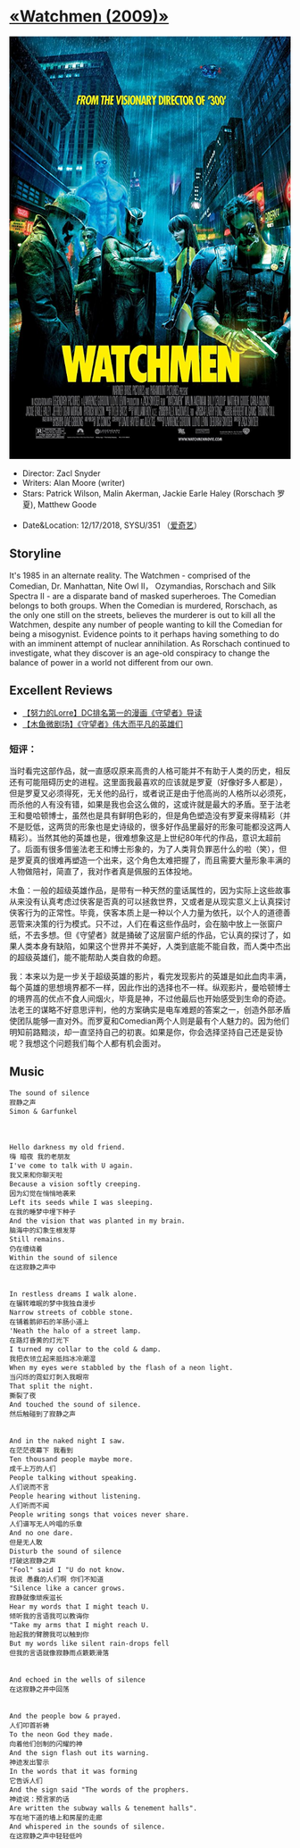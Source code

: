 # [&laquo;Watchmen (2009)&raquo;](https://www.imdb.com/title/tt0409459/?ref_=fn_al_tt_1)

<div align="center"> <img src="./pics/watchmen.jpg"> </div>

- Director: Zacl Snyder<br>
- Writers: Alan Moore (writer)<br>
- Stars: Patrick Wilson, Malin Akerman, Jackie Earle Haley (Rorschach 罗夏), Matthew Goode<br><br>
- Date&Location: 12/17/2018, SYSU/351 （[爱奇艺](https://www.iqiyi.com/v_19rrjuparc.html?flashvars=videoIsFromQidan%3Ditemviewclkrec#vfrm=5-7-0-1)）

## Storyline

It's 1985 in an alternate reality. The Watchmen - comprised of the Comedian, Dr. Manhattan, Nite Owl II， Ozymandias,
Rorschach and Silk Spectra II - are a disparate band of masked superheroes. The Comedian belongs to both groups. When
the Comedian is murdered, Rorschach, as the only one still on the streets, believes the murderer is out to kill all
the Watchmen, despite any number of people wanting to kill the Comedian for being a misogynist. Evidence points to it
perhaps having something to do with an imminent attempt of nuclear annihilation. As Rorschach continued to investigate,
what they discover is an age-old conspiracy to change the balance of power in a world not different from our own.

## Excellent Reviews
- [【努力的Lorre】DC排名第一的漫画《守望者》导读](https://www.bilibili.com/video/av10174694)
- [【木鱼微剧场】《守望者》伟大而平凡的英雄们](https://www.bilibili.com/video/av23252223)

### 短评：

当时看完这部作品，就一直感叹原来高贵的人格可能并不有助于人类的历史，相反还有可能阻碍历史的进程。这里面我最喜欢的应该就是罗夏（好像好多人都是），但是罗夏又必须得死，无关他的品行，或者说正是由于他高尚的人格所以必须死，而杀他的人有没有错，如果是我也会这么做的，这或许就是最大的矛盾。至于法老王和曼哈顿博士，虽然也是具有鲜明色彩的，但是角色塑造没有罗夏来得精彩（并不是贬低，这两货的形象也是史诗级的，很多好作品里最好的形象可能都没这两人精彩）。当然其他的英雄也是，很难想象这是上世纪80年代的作品，意识太超前了。后面有很多借鉴法老王和博士形象的，为了人类背负罪恶什么的啦（笑），但是罗夏真的很难再塑造一个出来，这个角色太难把握了，而且需要大量形象丰满的人物做陪衬，简直了，我对作者真是佩服的五体投地。

木鱼：一般的超级英雄作品，是带有一种天然的童话属性的，因为实际上这些故事从来没有认真考虑过侠客是否真的可以拯救世界，又或者是从现实意义上认真探讨侠客行为的正常性。毕竟，侠客本质上是一种以个人力量为依托，以个人的道德善恶管来决策的行为模式。只不过，人们在看这些作品时，会在脑中放上一张窗户纸，不去多想。但《守望者》就是捅破了这层窗户纸的作品，它认真的探讨了，如果人类本身有缺陷，如果这个世界并不美好，人类到底能不能自救，而人类中杰出的超级英雄们，能不能帮助人类自救的命题。

我：本来以为是一步关于超级英雄的影片，看完发现影片的英雄是如此血肉丰满，每个英雄的思想境界都不一样，因此作出的选择也不一样。纵观影片，曼哈顿博士的境界高的优点不食人间烟火，毕竟是神，不过他最后也开始感受到生命的奇迹。法老王的谋略不好意思评判，他的方案确实是电车难题的答案之一，创造外部矛盾使团队能够一直对外。而罗夏和Comedian两个人则是最有个人魅力的。因为他们明知前路黯淡，却一直坚持自己的初衷。如果是你，你会选择坚持自己还是妥协呢？我想这个问题我们每个人都有机会面对。

## Music
```
The sound of silence
寂静之声
Simon & Garfunkel



Hello darkness my old friend.
嗨 暗夜 我的老朋友
I've come to talk with U again.
我又来和你聊天啦
Because a vision softly creeping.
因为幻觉在悄悄地袭来
Left its seeds while I was sleeping.
在我的睡梦中埋下种子
And the vision that was planted in my brain.
脑海中的幻象生根发芽
Still remains.
仍在缠绕着
Within the sound of silence
在这寂静之声中


In restless dreams I walk alone.
在辗转难眠的梦中我独自漫步
Narrow streets of cobble stone.
在铺着鹅卵石的羊肠小道上
'Neath the halo of a street lamp.
在路灯昏黄的灯光下
I turned my collar to the cold & damp.
我把衣领立起来抵挡冰冷潮湿
When my eyes were stabbled by the flash of a neon light.
当闪烁的霓虹灯刺入我眼帘
That split the night.
撕裂了夜
And touched the sound of silence.
然后触碰到了寂静之声


And in the naked night I saw.
在茫茫夜幕下 我看到
Ten thousand people maybe more.
成千上万的人们
People talking without speaking.
人们说而不言
People hearing without listening.
人们听而不闻
People writing songs that voices never share.
人们谱写无人吟唱的乐章
And no one dare.
但是无人敢
Disturb the sound of silence
打破这寂静之声
"Fool" said I "U do not know.
我说 愚蠢的人们啊 你们不知道
"Silence like a cancer grows.
寂静就像顽疾滋长
Hear my words that I might teach U.
倾听我的言语我可以教诲你
"Take my arms that I might reach U.
抬起我的臂膀我可以触到你
But my words like silent rain-drops fell
但我的言语就像寂静雨点簌簌滑落


And echoed in the wells of silence
在这寂静之井中回荡


And the people bow & prayed.
人们叩首祈祷
To the neon God they made.
向着他们创制的闪耀的神
And the sign flash out its warning.
神迹发出警示
In the words that it was forming
它告诉人们
And the sign said "The words of the prophers.
神迹说：预言家的话
Are written the subway walls & tenement halls".
写在地下道的墙上和房屋的走廊
And whispered in the sounds of silence.
在这寂静之声中轻轻低吟
```